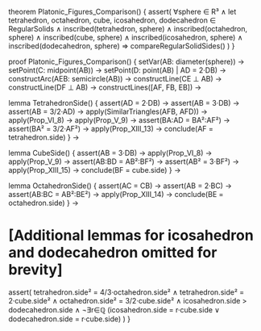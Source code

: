 theorem Platonic_Figures_Comparison() {
  assert(
    ∀sphere ∈ R³ ∧ 
    let tetrahedron, octahedron, cube, icosahedron, dodecahedron ∈ RegularSolids ∧
    inscribed(tetrahedron, sphere) ∧ 
    inscribed(octahedron, sphere) ∧
    inscribed(cube, sphere) ∧
    inscribed(icosahedron, sphere) ∧
    inscribed(dodecahedron, sphere) ⇒
    compareRegularSolidSides()
  )
}

proof Platonic_Figures_Comparison() {
  setVar(AB: diameter(sphere)) →
  setPoint(C: midpoint(AB)) →
  setPoint(D: point(AB) | AD = 2·DB) →
  constructArc(AEB: semicircle(AB)) →
  constructLine(CE ⊥ AB) →
  constructLine(DF ⊥ AB) →
  constructLines([AF, FB, EB]) →

  lemma TetrahedronSide() {
    assert(AD = 2·DB) →
    assert(AB = 3·DB) →
    assert(AB = 3/2·AD) →
    apply(SimilarTriangles(AFB, AFD)) →
    apply(Prop_VI_8) →
    apply(Prop_V_9) →
    assert(BA:AD = BA²:AF²) →
    assert(BA² = 3/2·AF²) →
    apply(Prop_XIII_13) →
    conclude(AF = tetrahedron.side)
  } →

  lemma CubeSide() {
    assert(AB = 3·DB) →
    apply(Prop_VI_8) →
    apply(Prop_V_9) →
    assert(AB:BD = AB²:BF²) →
    assert(AB² = 3·BF²) →
    apply(Prop_XIII_15) →
    conclude(BF = cube.side)
  } →

  lemma OctahedronSide() {
    assert(AC = CB) →
    assert(AB = 2·BC) →
    assert(AB:BC = AB²:BE²) →
    apply(Prop_XIII_14) →
    conclude(BE = octahedron.side)
  } →

  # [Additional lemmas for icosahedron and dodecahedron omitted for brevity]

  assert(
    tetrahedron.side² = 4/3·octahedron.side² ∧
    tetrahedron.side² = 2·cube.side² ∧
    octahedron.side² = 3/2·cube.side² ∧
    icosahedron.side > dodecahedron.side ∧
    ¬∃r∈ℚ (icosahedron.side = r·cube.side ∨ 
           dodecahedron.side = r·cube.side)
  )
}
